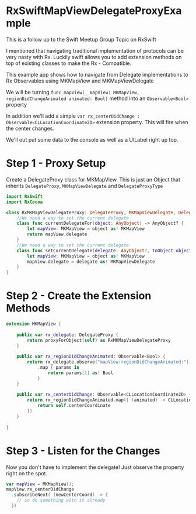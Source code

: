 # RxSwiftMapViewDelegateProxyExample

This is a follow up to the Swift Meetup Group Topic on RxSwift

I mentioned that navigating traditional implementation of protocols can be very nasty with Rx.
Luckily swift allows you to add extension methods on top of existing classes to make the Rx - Compatible.

This example app shows how to navigate from Delegate implementations to Rx Observables using MKMapView and MKMapViewDelegate

We will be turning `func mapView(_ mapView: MKMapView,
regionDidChangeAnimated animated: Bool)` method into an `Observable<Bool>` property

In addition we'll add a simple `var rx_centerDidChange : Observable<CLLocationCoordinate2D>` extension property.
This will fire when the center changes.

We'll out put some data to the console as well as a UILabel right up top.


# Step 1 - Proxy Setup

Create a DelegateProxy class for MKMapView. This is just an Object that inherits `DelegateProxy`, `MKMapViewDelegate` and `DelegateProxyType`

```swift
import RxSwift
import RxCocoa

class RxMKMapViewDelegateProxy: DelegateProxy, MKMapViewDelegate, DelegateProxyType {
    //We need a way to set the current delegate 
    class func currentDelegateFor(object: AnyObject) -> AnyObject? {
        let mapView: MKMapView = object as! MKMapView
        return mapView.delegate
    }
    //We need a way to set the current delegate 
    class func setCurrentDelegate(delegate: AnyObject?, toObject object: AnyObject) {
        let mapView: MKMapView = object as! MKMapView
        mapView.delegate = delegate as! MKMapViewDelegate
    }
}
```

# Step 2 - Create the Extension Methods

```swift
extension MKMapView {
    
    public var rx_delegate: DelegateProxy {
        return proxyForObject(self) as RxMKMapViewDelegateProxy
    }
    
    public var rx_regionDidChangeAnimated: Observable<Bool> {
        return rx_delegate.observe("mapView:regionDidChangeAnimated:")
            .map { params in
                return params[1] as! Bool
            }
    }
    
    public var rx_centerDidChange: Observable<CLLocationCoordinate2D> {
        return rx_regionDidChangeAnimated.map({ (animated) -> CLLocationCoordinate2D in
            return self.centerCoordinate
        })
    }
    
}
```

# Step 3 - Listen for the Changes

Now you don't have to implement the delegate! Just observe the property right on the spot.

```swift
var mapView = MKMapView();
mapView.rx_centerDidChange
  .subscribeNext( (newCenterCoord) -> {
    // so do something with it already
  })
```
